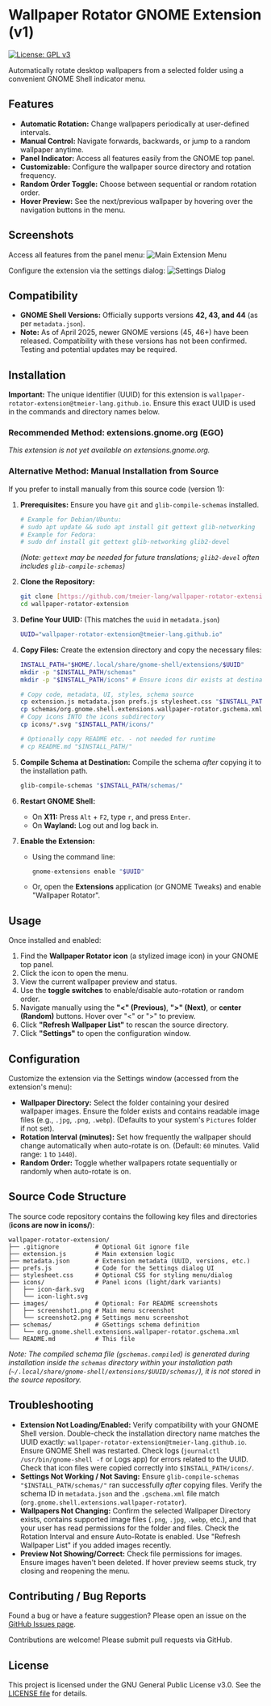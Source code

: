 # Wallpaper Rotator GNOME Extension (v1)

[![License: GPL v3](https://img.shields.io/badge/License-GPLv3-blue.svg)](https://www.gnu.org/licenses/gpl-3.0)

Automatically rotate desktop wallpapers from a selected folder using a convenient GNOME Shell indicator menu.

## Features

* **Automatic Rotation:** Change wallpapers periodically at user-defined intervals.
* **Manual Control:** Navigate forwards, backwards, or jump to a random wallpaper anytime.
* **Panel Indicator:** Access all features easily from the GNOME top panel.
* **Customizable:** Configure the wallpaper source directory and rotation frequency.
* **Random Order Toggle:** Choose between sequential or random rotation order.
* **Hover Preview:** See the next/previous wallpaper by hovering over the navigation buttons in the menu.

## Screenshots

Access all features from the panel menu:
![Main Extension Menu](https://raw.githubusercontent.com/tmeier-lang/wallpaper-rotator-extension/main/images/screenshot1.png)

Configure the extension via the settings dialog:
![Settings Dialog](https://raw.githubusercontent.com/tmeier-lang/wallpaper-rotator-extension/main/images/screenshot2.png)

## Compatibility

* **GNOME Shell Versions:** Officially supports versions **42, 43, and 44** (as per `metadata.json`).
* **Note:** As of April 2025, newer GNOME versions (45, 46+) have been released. Compatibility with these versions has not been confirmed. Testing and potential updates may be required.

## Installation

**Important:** The unique identifier (UUID) for this extension is `wallpaper-rotator-extension@tmeier-lang.github.io`. Ensure this exact UUID is used in the commands and directory names below.

### Recommended Method: extensions.gnome.org (EGO)

*This extension is not yet available on extensions.gnome.org.*

### Alternative Method: Manual Installation from Source

If you prefer to install manually from this source code (version 1):

1.  **Prerequisites:** Ensure you have `git` and `glib-compile-schemas` installed.
    ```bash
    # Example for Debian/Ubuntu:
    # sudo apt update && sudo apt install git gettext glib-networking
    # Example for Fedora:
    # sudo dnf install git gettext glib-networking glib2-devel
    ```
    *(Note: `gettext` may be needed for future translations; `glib2-devel` often includes `glib-compile-schemas`)*

2.  **Clone the Repository:**
    ```bash
    git clone [https://github.com/tmeier-lang/wallpaper-rotator-extension.git](https://github.com/tmeier-lang/wallpaper-rotator-extension.git)
    cd wallpaper-rotator-extension
    ```

3.  **Define Your UUID:** (This matches the `uuid` in `metadata.json`)
    ```bash
    UUID="wallpaper-rotator-extension@tmeier-lang.github.io"
    ```

4.  **Copy Files:** Create the extension directory and copy the necessary files:
    ```bash
    INSTALL_PATH="$HOME/.local/share/gnome-shell/extensions/$UUID"
    mkdir -p "$INSTALL_PATH/schemas"
    mkdir -p "$INSTALL_PATH/icons" # Ensure icons dir exists at destination

    # Copy code, metadata, UI, styles, schema source
    cp extension.js metadata.json prefs.js stylesheet.css "$INSTALL_PATH/"
    cp schemas/org.gnome.shell.extensions.wallpaper-rotator.gschema.xml "$INSTALL_PATH/schemas/"
    # Copy icons INTO the icons subdirectory
    cp icons/*.svg "$INSTALL_PATH/icons/"

    # Optionally copy README etc. - not needed for runtime
    # cp README.md "$INSTALL_PATH/"
    ```

5.  **Compile Schema at Destination:** Compile the schema *after* copying it to the installation path.
    ```bash
    glib-compile-schemas "$INSTALL_PATH/schemas/"
    ```

6.  **Restart GNOME Shell:**
    * On **X11:** Press `Alt` + `F2`, type `r`, and press `Enter`.
    * On **Wayland:** Log out and log back in.

7.  **Enable the Extension:**
    * Using the command line:
        ```bash
        gnome-extensions enable "$UUID"
        ```
    * Or, open the **Extensions** application (or GNOME Tweaks) and enable "Wallpaper Rotator".

## Usage

Once installed and enabled:

1.  Find the **Wallpaper Rotator icon** (a stylized image icon) in your GNOME top panel.
2.  Click the icon to open the menu.
3.  View the current wallpaper preview and status.
4.  Use the **toggle switches** to enable/disable auto-rotation or random order.
5.  Navigate manually using the **"<" (Previous)**, **">" (Next)**, or **center (Random)** buttons. Hover over "<" or ">" to preview.
6.  Click **"Refresh Wallpaper List"** to rescan the source directory.
7.  Click **"Settings"** to open the configuration window.

## Configuration

Customize the extension via the Settings window (accessed from the extension's menu):

* **Wallpaper Directory:** Select the folder containing your desired wallpaper images. Ensure the folder exists and contains readable image files (e.g., `.jpg`, `.png`, `.webp`). (Defaults to your system's `Pictures` folder if not set).
* **Rotation Interval (minutes):** Set how frequently the wallpaper should change automatically when auto-rotate is on. (Default: `60` minutes. Valid range: `1` to `1440`).
* **Random Order:** Toggle whether wallpapers rotate sequentially or randomly when auto-rotate is on.

## Source Code Structure

The source code repository contains the following key files and directories (**icons are now in icons/**):

```
wallpaper-rotator-extension/
├── .gitignore          # Optional Git ignore file
├── extension.js        # Main extension logic
├── metadata.json       # Extension metadata (UUID, versions, etc.)
├── prefs.js            # Code for the Settings dialog UI
├── stylesheet.css      # Optional CSS for styling menu/dialog
├── icons/              # Panel icons (light/dark variants)
│   ├── icon-dark.svg
│   └── icon-light.svg
├── images/             # Optional: For README screenshots
│   ├── screenshot1.png # Main menu screenshot
│   └── screenshot2.png # Settings menu screenshot
├── schemas/            # GSettings schema definition
│   └── org.gnome.shell.extensions.wallpaper-rotator.gschema.xml
└── README.md           # This file
```

*Note: The compiled schema file (`gschemas.compiled`) is generated during installation inside the `schemas` directory within your installation path (`~/.local/share/gnome-shell/extensions/$UUID/schemas/`), it is not stored in the source repository.*

## Troubleshooting

* **Extension Not Loading/Enabled:** Verify compatibility with your GNOME Shell version. Double-check the installation directory name matches the UUID exactly: `wallpaper-rotator-extension@tmeier-lang.github.io`. Ensure GNOME Shell was restarted. Check logs (`journalctl /usr/bin/gnome-shell -f` or Logs app) for errors related to the UUID. Check that icon files were copied correctly into `$INSTALL_PATH/icons/`.
* **Settings Not Working / Not Saving:** Ensure `glib-compile-schemas "$INSTALL_PATH/schemas/"` ran successfully *after* copying files. Verify the schema ID in `metadata.json` and the `.gschema.xml` file match (`org.gnome.shell.extensions.wallpaper-rotator`).
* **Wallpapers Not Changing:** Confirm the selected Wallpaper Directory exists, contains supported image files (`.png`, `.jpg`, `.webp`, etc.), and that your user has read permissions for the folder and files. Check the Rotation Interval and ensure Auto-Rotate is enabled. Use "Refresh Wallpaper List" if you added images recently.
* **Preview Not Showing/Correct:** Check file permissions for images. Ensure images haven't been deleted. If hover preview seems stuck, try closing and reopening the menu.

## Contributing / Bug Reports

Found a bug or have a feature suggestion? Please open an issue on the [GitHub Issues page](https://github.com/tmeier-lang/wallpaper-rotator-extension/issues).

Contributions are welcome! Please submit pull requests via GitHub.

## License

This project is licensed under the GNU General Public License v3.0. See the [LICENSE file](https://www.gnu.org/licenses/gpl-3.0.en.html) for details.